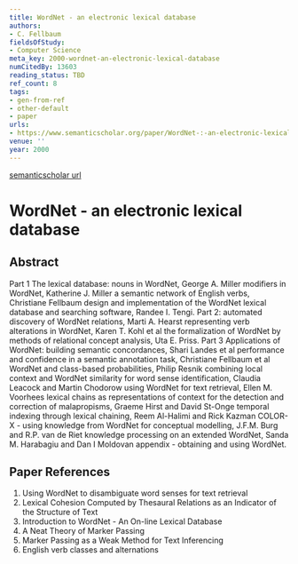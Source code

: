 ```yaml
---
title: WordNet - an electronic lexical database
authors:
- C. Fellbaum
fieldsOfStudy:
- Computer Science
meta_key: 2000-wordnet-an-electronic-lexical-database
numCitedBy: 13603
reading_status: TBD
ref_count: 8
tags:
- gen-from-ref
- other-default
- paper
urls:
- https://www.semanticscholar.org/paper/WordNet-:-an-electronic-lexical-database-Fellbaum/d87ceda3042f781c341ac17109d1e94a717f5f60?sort=total-citations
venue: ''
year: 2000
---
```


[semanticscholar url](https://www.semanticscholar.org/paper/WordNet-:-an-electronic-lexical-database-Fellbaum/d87ceda3042f781c341ac17109d1e94a717f5f60?sort=total-citations)

# WordNet - an electronic lexical database

## Abstract

Part 1 The lexical database: nouns in WordNet, George A. Miller modifiers in WordNet, Katherine J. Miller a semantic network of English verbs, Christiane Fellbaum design and implementation of the WordNet lexical database and searching software, Randee I. Tengi. Part 2: automated discovery of WordNet relations, Marti A. Hearst representing verb alterations in WordNet, Karen T. Kohl et al the formalization of WordNet by methods of relational concept analysis, Uta E. Priss. Part 3 Applications of WordNet: building semantic concordances, Shari Landes et al performance and confidence in a semantic annotation task, Christiane Fellbaum et al WordNet and class-based probabilities, Philip Resnik combining local context and WordNet similarity for word sense identification, Claudia Leacock and Martin Chodorow using WordNet for text retrieval, Ellen M. Voorhees lexical chains as representations of context for the detection and correction of malapropisms, Graeme Hirst and David St-Onge temporal indexing through lexical chaining, Reem Al-Halimi and Rick Kazman COLOR-X - using knowledge from WordNet for conceptual modelling, J.F.M. Burg and R.P. van de Riet knowledge processing on an extended WordNet, Sanda M. Harabagiu and Dan I Moldovan appendix - obtaining and using WordNet.

## Paper References

1. Using WordNet to disambiguate word senses for text retrieval
2. Lexical Cohesion Computed by Thesaural Relations as an Indicator of the Structure of Text
3. Introduction to WordNet - An On-line Lexical Database
4. A Neat Theory of Marker Passing
5. Marker Passing as a Weak Method for Text Inferencing
6. English verb classes and alternations
